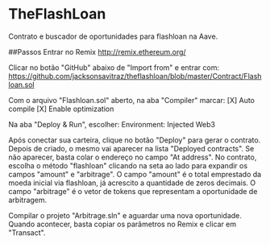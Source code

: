 # TheFlashLoan
Contrato e buscador de oportunidades para flashloan na Aave.

##Passos
Entrar no Remix
http://remix.ethereum.org/

Clicar no botão "GitHub" abaixo de "Import from" e entrar com:
https://github.com/jacksonsavitraz/theflashloan/blob/master/Contract/Flashloan.sol

Com o arquivo "Flashloan.sol" aberto, na aba "Compiler" marcar:
[X] Auto compile
[X] Enable optimization

Na aba "Deploy & Run", escolher:
Environment: Injected Web3

Após conectar sua carteira, clique no botão "Deploy" para gerar o contrato.
Depois de criado, o mesmo vai aparecer na lista "Deployed contracts". Se não aparecer, basta colar o endereço no campo "At address".
No contrato, escolha o método "flashloan" clicando na seta ao lado para expandir os campos "amount" e "arbitrage".
O campo "amount" é o total emprestado da moeda inicial via flashloan, já acrescito a quantidade de zeros decimais.
O campo "arbitrage" é o vetor de tokens que representam a oportunidade de arbitragem.

Compilar o projeto "Arbitrage.sln" e aguardar uma nova oportunidade.
Quando acontecer, basta copiar os parâmetros no Remix e clicar em "Transact".